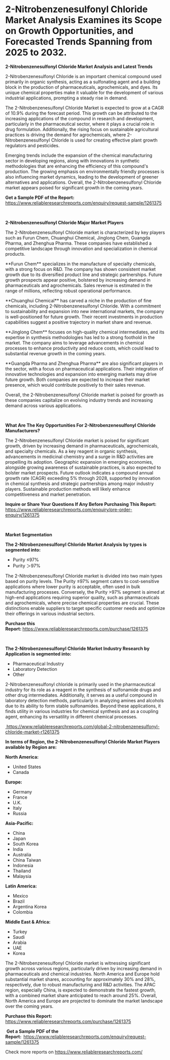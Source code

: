 <p><h1>2-Nitrobenzenesulfonyl Chloride Market Analysis Examines its Scope on Growth Opportunities, and Forecasted Trends Spanning from 2025 to 2032.</h1></p><p><strong>2-Nitrobenzenesulfonyl Chloride Market Analysis and Latest Trends</strong></p>
<p><p>2-Nitrobenzenesulfonyl Chloride is an important chemical compound used primarily in organic synthesis, acting as a sulfonating agent and a building block in the production of pharmaceuticals, agrochemicals, and dyes. Its unique chemical properties make it valuable for the development of various industrial applications, prompting a steady rise in demand.</p><p>The 2-Nitrobenzenesulfonyl Chloride Market is expected to grow at a CAGR of 10.9% during the forecast period. This growth can be attributed to the increasing applications of the compound in research and development, particularly in the pharmaceutical sector, where it plays a crucial role in drug formulation. Additionally, the rising focus on sustainable agricultural practices is driving the demand for agrochemicals, where 2-Nitrobenzenesulfonyl Chloride is used for creating effective plant growth regulators and pesticides.</p><p>Emerging trends include the expansion of the chemical manufacturing sector in developing regions, along with innovations in synthetic methodologies that are enhancing the efficiency of this compound's production. The growing emphasis on environmentally friendly processes is also influencing market dynamics, leading to the development of greener alternatives and applications. Overall, the 2-Nitrobenzenesulfonyl Chloride market appears poised for significant growth in the coming years.</p></p>
<p><strong>Get a Sample PDF of the Report:&nbsp;</strong> <a href="https://www.reliableresearchreports.com/enquiry/request-sample/1261375?utm_campaign=2030&utm_medium=2&utm_source=Github&utm_content=ia&utm_term=02022025&utm_id=2-nitrobenzenesulfonyl-chloride">https://www.reliableresearchreports.com/enquiry/request-sample/1261375</a></p>
<p>&nbsp;</p>
<p><strong>2-Nitrobenzenesulfonyl Chloride Major Market Players</strong></p>
<p><p>The 2-Nitrobenzenesulfonyl Chloride market is characterized by key players such as Furun Chem, Chuanghui Chemical, Jinglong Chem, Guangda Pharma, and Zhenghua Pharma. These companies have established a competitive landscape through innovation and specialization in chemical products.</p><p>**Furun Chem** specializes in the manufacture of specialty chemicals, with a strong focus on R&D. The company has shown consistent market growth due to its diversified product line and strategic partnerships. Future growth prospects appear positive, bolstered by increasing demand in pharmaceuticals and agrochemicals. Sales revenue is estimated in the range of millions, reflecting robust operational performance.</p><p>**Chuanghui Chemical** has carved a niche in the production of fine chemicals, including 2-Nitrobenzenesulfonyl Chloride. With a commitment to sustainability and expansion into new international markets, the company is well-positioned for future growth. Their recent investments in production capabilities suggest a positive trajectory in market share and revenue.</p><p>**Jinglong Chem** focuses on high-quality chemical intermediates, and its expertise in synthesis methodologies has led to a strong foothold in the market. The company aims to leverage advancements in chemical processes to enhance productivity and reduce costs, which could lead to substantial revenue growth in the coming years.</p><p>**Guangda Pharma and Zhenghua Pharma** are also significant players in the sector, with a focus on pharmaceutical applications. Their integration of innovative technologies and expansion into emerging markets may drive future growth. Both companies are expected to increase their market presence, which would contribute positively to their sales revenue.</p><p>Overall, the 2-Nitrobenzenesulfonyl Chloride market is poised for growth as these companies capitalize on evolving industry trends and increasing demand across various applications.</p></p>
<p>&nbsp;</p>
<p><strong>What Are The Key Opportunities For 2-Nitrobenzenesulfonyl Chloride Manufacturers?</strong></p>
<p><p>The 2-Nitrobenzenesulfonyl Chloride market is poised for significant growth, driven by increasing demand in pharmaceuticals, agrochemicals, and specialty chemicals. As a key reagent in organic synthesis, advancements in medicinal chemistry and a surge in R&D activities are propelling its adoption. Geographic expansion in emerging economies, alongside growing awareness of sustainable practices, is also expected to bolster market prospects. Future outlook indicates a compound annual growth rate (CAGR) exceeding 5% through 2028, supported by innovation in chemical synthesis and strategic partnerships among major industry players. Sustainable production methods will likely enhance competitiveness and market penetration.</p></p>
<p><strong>Inquire or Share Your Questions If Any Before Purchasing This Report:</strong> <a href="https://www.reliableresearchreports.com/enquiry/pre-order-enquiry/1261375?utm_campaign=2030&utm_medium=2&utm_source=Github&utm_content=ia&utm_term=02022025&utm_id=2-nitrobenzenesulfonyl-chloride">https://www.reliableresearchreports.com/enquiry/pre-order-enquiry/1261375</a></p>
<p>&nbsp;</p>
<p><strong>Market Segmentation</strong></p>
<p><strong>The 2-Nitrobenzenesulfonyl Chloride Market Analysis by types is segmented into:</strong></p>
<p><ul><li>Purity ≤97%</li><li>Purity ＞97%</li></ul></p>
<p><p>The 2-Nitrobenzenesulfonyl Chloride market is divided into two main types based on purity levels. The Purity ≤97% segment caters to cost-sensitive applications where lower purity is acceptable, often used in bulk manufacturing processes. Conversely, the Purity >97% segment is aimed at high-end applications requiring superior quality, such as pharmaceuticals and agrochemicals, where precise chemical properties are crucial. These distinctions enable suppliers to target specific customer needs and optimize their offerings in various industrial sectors.</p></p>
<p><strong>Purchase this Report:&nbsp;</strong><a href="https://www.reliableresearchreports.com/purchase/1261375?utm_campaign=2030&utm_medium=2&utm_source=Github&utm_content=ia&utm_term=02022025&utm_id=2-nitrobenzenesulfonyl-chloride">https://www.reliableresearchreports.com/purchase/1261375</a></p>
<p>&nbsp;</p>
<p><strong>The 2-Nitrobenzenesulfonyl Chloride Market Industry Research by Application is segmented into:</strong></p>
<p><ul><li>Pharmaceutical Industry</li><li>Laboratory Detection</li><li>Other</li></ul></p>
<p><p>2-Nitrobenzenesulfonyl chloride is primarily used in the pharmaceutical industry for its role as a reagent in the synthesis of sulfonamide drugs and other drug intermediates. Additionally, it serves as a useful compound in laboratory detection methods, particularly in analyzing amines and alcohols due to its ability to form stable sulfonamides. Beyond these applications, it finds utility in various industries for chemical synthesis and as a coupling agent, enhancing its versatility in different chemical processes.</p></p>
<p><a href="https://www.reliableresearchreports.com/global-2-nitrobenzenesulfonyl-chloride-market-r1261375?utm_campaign=2030&utm_medium=2&utm_source=Github&utm_content=ia&utm_term=02022025&utm_id=2-nitrobenzenesulfonyl-chloride">&nbsp;https://www.reliableresearchreports.com/global-2-nitrobenzenesulfonyl-chloride-market-r1261375</a></p>
<p><strong>In terms of Region, the 2-Nitrobenzenesulfonyl Chloride Market Players available by Region are:</strong></p>
<p>
    <p> <strong> North America: </strong>
        <ul>
            <li>United States</li>
            <li>Canada</li>
        </ul>
        </p> 
    <p> <strong> Europe: </strong>
        <ul>
            <li>Germany</li>
            <li>France</li>
            <li>U.K.</li>
            <li>Italy</li>
            <li>Russia</li>
        </ul>
        </p> 
    <p> <strong> Asia-Pacific: </strong>
        <ul>
            <li>China</li>
            <li>Japan</li>
            <li>South Korea</li>
            <li>India</li>
            <li>Australia</li>
            <li>China Taiwan</li>
            <li>Indonesia</li>
            <li>Thailand</li>
            <li>Malaysia</li>
        </ul>
        </p> 
    <p> <strong> Latin America: </strong>
        <ul>
            <li>Mexico</li>
            <li>Brazil</li>
            <li>Argentina Korea</li>
            <li>Colombia</li>
        </ul>
        </p> 
    <p> <strong> Middle East & Africa: </strong>
        <ul>
            <li>Turkey</li>
            <li>Saudi</li>
            <li>Arabia</li>
            <li>UAE</li>
            <li>Korea</li>
        </ul>
    </p>
    </p>
<p><p>The 2-Nitrobenzenesulfonyl Chloride market is witnessing significant growth across various regions, particularly driven by increasing demand in pharmaceuticals and chemical industries. North America and Europe hold substantial market shares, accounting for approximately 30% and 28%, respectively, due to robust manufacturing and R&D activities. The APAC region, especially China, is expected to demonstrate the fastest growth, with a combined market share anticipated to reach around 25%. Overall, North America and Europe are projected to dominate the market landscape over the coming years.</p></p>
<p><strong>Purchase this Report: </strong><a href="https://www.reliableresearchreports.com/purchase/1261375?utm_campaign=2030&utm_medium=2&utm_source=Github&utm_content=ia&utm_term=02022025&utm_id=2-nitrobenzenesulfonyl-chloride">https://www.reliableresearchreports.com/purchase/1261375</a></p>
<p>&nbsp;<strong>Get a Sample PDF of the Report:&nbsp;&nbsp;</strong><a href="https://www.reliableresearchreports.com/enquiry/request-sample/1261375?utm_campaign=2030&utm_medium=2&utm_source=Github&utm_content=ia&utm_term=02022025&utm_id=2-nitrobenzenesulfonyl-chloride">https://www.reliableresearchreports.com/enquiry/request-sample/1261375</a></p>
<p><strong></strong></p>
<p>Check more reports on <a href="https://www.reliableresearchreports.com/?utm_campaign=2030&utm_medium=2&utm_source=Github&utm_content=ia&utm_term=02022025&utm_id=2-nitrobenzenesulfonyl-chloride">https://www.reliableresearchreports.com/</a></p>